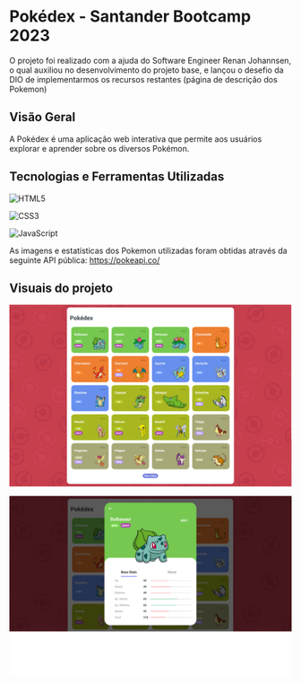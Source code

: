 # Pokédex - Santander Bootcamp 2023

O projeto foi realizado com a ajuda do Software Engineer Renan Johannsen, o qual auxiliou no desenvolvimento do projeto base, e lançou o desefio da DIO de implementarmos os recursos restantes (página de descrição dos Pokemon)

## Visão Geral

A Pokédex é uma aplicação web interativa que permite aos usuários explorar e aprender sobre os diversos Pokémon.

## Tecnologias e Ferramentas Utilizadas 

![HTML5](https://img.shields.io/badge/HTML5-000?style=for-the-badge&logo=html5&color=white) 

![CSS3](https://img.shields.io/badge/CSS3-000?style=for-the-badge&logo=css3&logoColor=264CE4&color=white)

![JavaScript](https://img.shields.io/badge/JavaScript-000?style=for-the-badge&logo=javascript&color=white)

As imagens e estatísticas dos Pokemon utilizadas foram obtidas através da seguinte API pública:
https://pokeapi.co/

## Visuais do projeto

![Tela Inicial](https://github.com/Edhuylson/pokedex/blob/main/assets/images/index.png)

![Tela de Detalhes](https://github.com/Edhuylson/pokedex/blob/main/assets/images/details.png)

